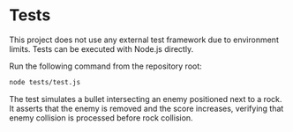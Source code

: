# Tests

This project does not use any external test framework due to environment limits.
Tests can be executed with Node.js directly.

Run the following command from the repository root:

```bash
node tests/test.js
```

The test simulates a bullet intersecting an enemy positioned next to a rock.
It asserts that the enemy is removed and the score increases, verifying that
enemy collision is processed before rock collision.
